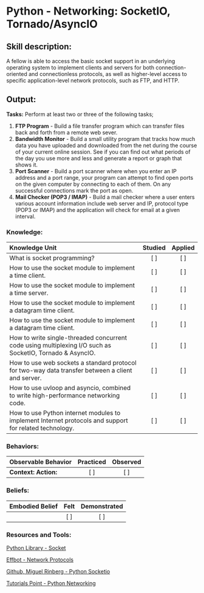 # Python - Networking: SocketIO, Tornado/AsyncIO

## Skill description:

A fellow is able to access the basic socket support in an underlying operating system to implement clients and servers for both connection-oriented and connectionless protocols, as well as higher-level access to specific application-level network protocols, such as FTP, and HTTP.

## Output:

**Tasks:** Perform at least two or three of the following tasks;
1. **FTP Program** - Build a file transfer program which can transfer files back and forth from a remote web sever.
2. **Bandwidth Monitor** - Build a small utility program that tracks how much data you have uploaded and downloaded from the net during the course of your current online session. See if you can find out what periods of the day you use more and less and generate a report or graph that shows it.
3. **Port Scanner** - Build a port scanner where when you enter an IP address and a port range, your program can attempt to find open ports on the given computer by connecting to each of them. On any successful connections mark the port as open.
4. **Mail Checker (POP3 / IMAP)** - Build a mail checker where a user enters various account information include web server and IP, protocol type (POP3 or IMAP) and the application will check for email at a given interval.


### Knowledge:
| Knowledge Unit   |      Studied      | Applied |
|:-------------|:------------------:|:--------:|
| What is socket programming? | [ ] | [ ] |
| How to use the socket module to implement a time client. | [ ] | [ ] |
| How to use the socket module to implement a time server. | [ ] | [ ] |
| How to use the socket module to implement a datagram time client. | [ ] | [ ] |
| How to use the socket module to implement a datagram time client. | [ ] | [ ] |
| How to write single-threaded concurrent code using multiplexing I/O such as SocketIO, Tornado & AsyncIO. | [ ] | [ ] |
| How to use web sockets a standard protocol for two-way data transfer between a client and server. | [ ] | [ ] |
| How to use uvloop and asyncio, combined to write high-performance networking code. | [ ] | [ ] |
| How to use Python internet modules to implement Internet protocols and support for related technology. | [ ] | [ ] | 


### Behaviors:
| Observable Behavior   |      Practiced      | Observed |
|:-------------|:------------------:|:--------:|
| **Context:** **Action:**  | [ ] | [ ] |


### Beliefs:
| Embodied Belief   |      Felt      | Demonstrated |
|:-------------|:------------------:|:--------:|
|   | [ ] | [ ] |


### Resources and Tools:

[Python Library - Socket](https://docs.python.org/3.0/library/socket.html)

[Effbot - Network Protocols](http://effbot.org/librarybook/network-protocols-index.htm)

[Github, Miguel Rinberg - Python Socketio](https://github.com/miguelgrinberg/python-socketio)

[Tutorials Point - Python Networking](https://www.tutorialspoint.com/python/python_networking.htm)


